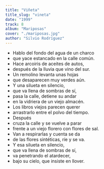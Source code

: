 ```yaml
---
title: "Viñeta"
title_slug: "vineta"
date: "1999"
track: 8
album: "Mariposas"
cover: "./mariposas.jpg"
author: "Silvio Rodríguez"
---
```


- Hablo del fondo del agua de un charco
- que yace estancado en la calle común.
- Hace arcoiris de aceites de autos,
- después de la lluvia que vino del sur.
- Un remolino levanta unas hojas
- que desaparecen muy verdes aún.
- Y una silueta en silencio,
- que va llena de sombras de sí,
- pasa la calle, detiene su andar
- en la vidriera de un viejo almacén.
- Los libros viejos parecen querer
- arrastrarlo entre el polvo del tiempo.
- Después
- cruza la calle y se vuelve a parar
- frente a un viejo florero con flores de sal.
- Van a respirarlas y cuenta se da
- de las flores sintéticas, ríe y se va.
- Y esa silueta en silencio,
- que va llena de sombras de sí,
- va penetrando el atardecer,
- bajo su cielo, que insiste en llover.
